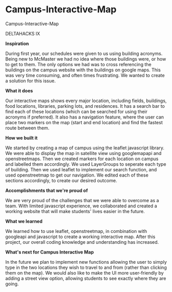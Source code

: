 # Campus-Interactive-Map
Campus-Interactive-Map

DELTAHACKS IX

<strong>Inspiration</strong><br>

During first year, our schedules were given to us using building acronyms. Being new to McMaster we had no idea where those buildings were, or how to get to them. The only options we had was to cross referencing the buildings on the campus website with the buildings on google maps. This was very time consuming, and often times frustrating. We wanted to create a solution for this issue.

<strong>What it does</strong><br>

Our interactive maps shows every major location, including fields, buildings, food locations, libraries, parking lots, and residences. It has a search bar to find each of these locations (which can be searched for using their acronyms if preferred). It also has a navigation feature, where the user can place two markers on the map (start and end location) and find the fastest route between them.

<strong>How we built it</strong><br>

We started by creating a map of campus using the leaflet javascript library. We were able to display the map in satellite view using googlemapapi and openstreetmaps. Then we created markers for each location on campus and labelled them accordingly. We used LayerGroups to seperate each type of building. Then we used leaflet to implement our search function, and used openstreetmap to get our navigation. We edited each of these sections accordingly, to create our desired outcome.

<strong>Accomplishments that we're proud of</strong><br>

We are very proud of the challenges that we were able to overcome as a team. With limited javascript experience, we collaborated and created a working website that will make students' lives easier in the future.

<strong>What we learned</strong><br>

We learned how to use leaflet, openstreetmap, in combination with googleapi and javascript to create a working interactive map. After this project, our overall coding knowledge and understanding has increased.

<strong>What's next for Campus Interactive Map</strong><br>

In the future we plan to implement new functions allowing the user to simply type in the two locations they wish to travel to and from (rather than clicking them on the map). We would also like to make the UI more user-friendly by adding a street view option, allowing students to see exactly where they are going.
